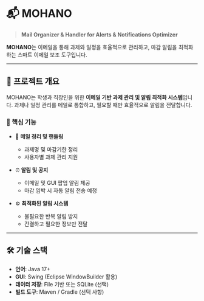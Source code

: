 # 📬 MOHANO

> **Mail Organizer & Handler for Alerts & Notifications Optimizer**

**MOHANO**는 이메일을 통해 과제와 일정을 효율적으로 관리하고, 마감 알림을 최적화하는 스마트 이메일 보조 도구입니다.

---

## 🧠 프로젝트 개요

MOHANO는 학생과 직장인을 위한 **이메일 기반 과제 관리 및 알림 최적화 시스템**입니다. 과제나 일정 관리를 메일로 통합하고, 필요할 때만 효율적으로 알림을 전달합니다.

### 🔑 핵심 기능

- 📂 **메일 정리 및 핸들링**
  - 과제명 및 마감기한 정리
  - 사용자별 과제 관리 지원

- ⏰ **알림 및 공지**
  - 이메일 및 GUI 팝업 알림 제공
  - 마감 임박 시 자동 알림 전송 예정

- ⚙️ **최적화된 알림 시스템**
  - 불필요한 반복 알림 방지
  - 간결하고 필요한 정보만 전달

---

## 🛠️ 기술 스택

- **언어**: Java 17+
- **GUI**: Swing (Eclipse WindowBuilder 활용)
- **데이터 저장**: File 기반 또는 SQLite (선택)
- **빌드 도구**: Maven / Gradle (선택 사항)
